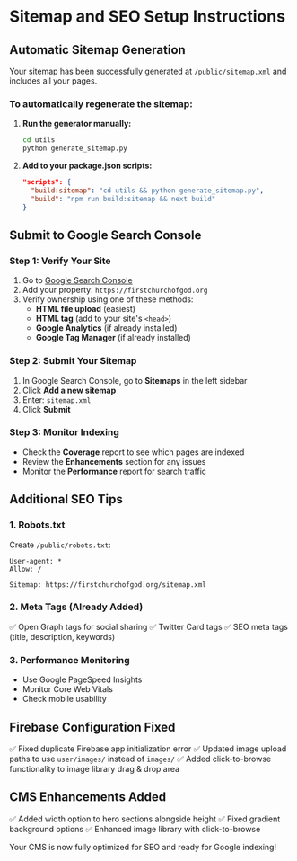# Sitemap and SEO Setup Instructions

## Automatic Sitemap Generation

Your sitemap has been successfully generated at `/public/sitemap.xml` and includes all your pages.

### To automatically regenerate the sitemap:

1. **Run the generator manually:**
   ```bash
   cd utils
   python generate_sitemap.py
   ```

2. **Add to your package.json scripts:**
   ```json
   "scripts": {
     "build:sitemap": "cd utils && python generate_sitemap.py",
     "build": "npm run build:sitemap && next build"
   }
   ```

## Submit to Google Search Console

### Step 1: Verify Your Site
1. Go to [Google Search Console](https://search.google.com/search-console)
2. Add your property: `https://firstchurchofgod.org`
3. Verify ownership using one of these methods:
   - **HTML file upload** (easiest)
   - **HTML tag** (add to your site's `<head>`)
   - **Google Analytics** (if already installed)
   - **Google Tag Manager** (if already installed)

### Step 2: Submit Your Sitemap
1. In Google Search Console, go to **Sitemaps** in the left sidebar
2. Click **Add a new sitemap**
3. Enter: `sitemap.xml`
4. Click **Submit**

### Step 3: Monitor Indexing
- Check the **Coverage** report to see which pages are indexed
- Review the **Enhancements** section for any issues
- Monitor the **Performance** report for search traffic

## Additional SEO Tips

### 1. Robots.txt
Create `/public/robots.txt`:
```
User-agent: *
Allow: /

Sitemap: https://firstchurchofgod.org/sitemap.xml
```

### 2. Meta Tags (Already Added)
✅ Open Graph tags for social sharing
✅ Twitter Card tags
✅ SEO meta tags (title, description, keywords)

### 3. Performance Monitoring
- Use Google PageSpeed Insights
- Monitor Core Web Vitals
- Check mobile usability

## Firebase Configuration Fixed

✅ Fixed duplicate Firebase app initialization error
✅ Updated image upload paths to use `user/images/` instead of `images/`
✅ Added click-to-browse functionality to image library drag & drop area

## CMS Enhancements Added

✅ Added width option to hero sections alongside height
✅ Fixed gradient background options
✅ Enhanced image library with click-to-browse

Your CMS is now fully optimized for SEO and ready for Google indexing!
